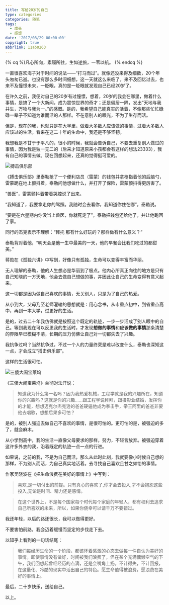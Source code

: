 ```yaml
---
title: 写给20岁的自己
type: categories
categories: 随笔
tags:
  - 成长
  - 感想
date: '2017/08/29 00:00:00'
copyright: true
abbrlink: 11ab0263
---
```


{% cq %}凡心所向，素履所往，生如逆旅，一苇以航。 {% endcq %}

一直很喜欢海子对于时间的说法——“打马而过”。就像还没来得及细数，20个年头匆匆已逝。也没有那么多时间细想，这一天就这么来临了，来不及回忆过去，也来不及憧憬未来，一眨眼，真的是一眨眼就发现自己已经20岁了。

在许久之前，我便对自己的20岁有过憧憬，想着，20岁的我会在哪里，做着什么事情，是搞了一个大新闻，成为震惊世界的奇才；还是偏居一隅，发出“天地与我并生，万物与我为一。”的感慨。是的，我希望自己能真实的活着，不像那些忙忙碌碌一辈子不知道为谁而活的人那样。不在意别人的眼光，不为了生存而活。

但是，现在的我，也就只是在大学里，做着大多数人应该做的事情，过着大多数人应该过的生活。看来在这二十年的生命中，我还是不够坚韧。

我想我是不甘于于平凡的，很小的时候，我就会告诉自己，不要去重复别人做过的事情，因为我是独一无二的（后来才知道原来小孩都会有这样的想法23333），我有自己的事情去做。现在回想起来，还真的觉得挺可爱的。

<!-- more -->

![搏击俱乐部](https://ws1.sinaimg.cn/large/ba22af52gy1fiotr9vjw3j21hc0u0asu.jpg "搏击俱乐部")

《搏击俱乐部》里泰勒抢了一个便利店员（雷蒙）的钱包并拿枪指着他的后脑勺，雷蒙跪在地上颤抖着，泰勒问他想做什么，并打开了保险，雷蒙颤抖得更厉害了。

“兽医”，雷蒙颤抖着带着哭腔说了出来。

“我知道了，我要拿走你的驾照。我随时会去看你，我知道你住在哪”，泰勒说。

“要是在六星期内你没当上兽医，你就死定了”，泰勒把钱包还给他了，并让他跑回了家。

同行的杰克表示不理解：“拜托 那有什么好玩的？那样做有什么意义？”

泰勒背对着他，“明天会是他一生中最美的一天，他的早餐会比我们吃过的都甜美。”

<div class='pr'></div>

蒋勋在《孤独六讲》中写到，好像只有孤独，生命可以变得丰富而华丽。

无人理解的泰勒，他的人生想必是华丽到了极点。他内心所真正向往的地方是只有自己知晓的一方天地，他会去做自己想做的事，并因此让自己的生命变得有意义起来。

这一切都是因为做自己喜欢的事情，无关别人，只是为了自己的热爱。

从小到大，父母乃至老师灌输的思想就是：用心念书，从市重点初中，到省重点高中，再到一本大学，过更好的生活。

是的，过去二十年我仿佛就是按照这个既定的轨迹，一步一步活成了别人眼中的自己。等到我现在可以反思我的生活时，才发现**想做的事情**和**应该做的事情**那条清楚的界限早已模糊不清，长期的压力仿佛让自己对一切都失去了兴趣。

我抗争过吗？当然抗争过，不过一个人的力量终究是难以改变什么，泰勒也深知这一点，才会成立“搏击俱乐部”。

这样的生活很可怕。

![三傻大闹宝莱坞](https://ws1.sinaimg.cn/large/ba22af52gy1fioxwob64dj21hc0u07wh.jpg "三傻大闹宝莱坞")

《三傻大闹宝莱坞》兰彻对法汗说：

> 知道我为什么第一名吗？因为我热爱机械，工程学就是我的兴趣所在，知道你的兴趣吗？这就是你的兴趣……跟工程学说拜拜，跟摄影业结婚，发挥你的才能，想想迈克尔杰克逊的爸爸硬逼他成为拳击手，拳王阿里的爸爸非要他去唱歌，想想后果多可怕？

是的，被别人强迫去做自己不喜欢的事情，是很可怕的。更可怕的是，被强迫的多了，就会麻木。

从小学到高中，我的生活一直像父母要求的那样，努力，不轻言放弃。被强迫穿着这许多外衣的我，沿着既定的轨迹一点一点的行进。

如果说，之前的我，不是为自己而活，那么从此时此刻，我就要像小时候自己想的那样，不为别人而活，为自己真实地活着。去寻找自己喜欢且甘之如饴的事情。

<div class='pr'></div>

作家吴晓波在《把生命浪费在美好的事情上》中写到：

> 喜欢,是一切付出的前提。只有真心的喜欢了,你才会去投入,才不会抱怨这些投入,无论是时间、精力还是感情。

> 在这个世界上，不是每个国家每个时代每个家庭的年轻人，都有权利去追求自己所喜欢的未来，所以，如果你侥幸可以请千万不要错过。

我还年轻，以后的路还很长，我可以做得更好。

不要害怕前路，我会迈着缓慢而坚定的步伐走下去。

以知乎上看到的一句话结尾：

> 我们每经历生命的一个阶段，都该怀着感激的心态去做每一件自认为美好的事情。即使事情没有做好，时间被我们浪费了，但在某个充满慵懒空气的下午，我们回想起曾经经历的点滴，还是会嘴角上扬。不计得失，不计回报，在这量化、冷酷的现实中活出自己的特色。愿生命值得被浪费，愿浪费在美好的事情上。

最后，二十岁快乐，送给自己。

以上。
